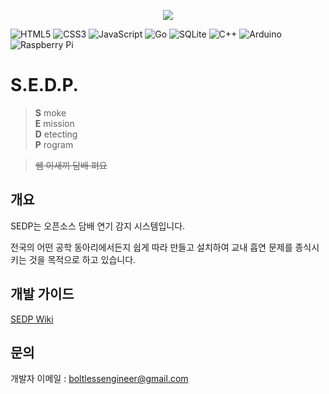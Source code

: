 <p align="center">
    <img src="https://i.imgur.com/jAeH66B.png">
</p>

![HTML5](https://img.shields.io/badge/html5-%23E34F26.svg?style=for-the-badge&logo=html5&logoColor=white)
![CSS3](https://img.shields.io/badge/css3-%231572B6.svg?style=for-the-badge&logo=css3&logoColor=white)
![JavaScript](https://img.shields.io/badge/javascript-%23323330.svg?style=for-the-badge&logo=javascript&logoColor=%23F7DF1E)
![Go](https://img.shields.io/badge/go-%2300ADD8.svg?style=for-the-badge&logo=go&logoColor=white)
![SQLite](https://img.shields.io/badge/sqlite-%2307405e.svg?style=for-the-badge&logo=sqlite&logoColor=white)
![C++](https://img.shields.io/badge/c++-%2300599C.svg?style=for-the-badge&logo=c%2B%2B&logoColor=white)
![Arduino](https://img.shields.io/badge/-Arduino-00979D?style=for-the-badge&logo=Arduino&logoColor=white)
![Raspberry Pi](https://img.shields.io/badge/-RaspberryPi-C51A4A?style=for-the-badge&logo=Raspberry-Pi)

# S.E.D.P.

> **S** moke\
> **E** mission\
> **D** etecting\
> **P** rogram

> ~~쌤 이새끼 담배 펴요~~

## 개요

SEDP는 오픈소스 담배 연기 감지 시스템입니다.

전국의 어떤 공학 동아리에서든지 쉽게 따라 만들고 설치하여 교내 흡연 문제를 종식시키는 것을 목적으로 하고 있습니다.

## 개발 가이드

[SEDP Wiki](https://github.com/boltlessengineer/bopyung-sedp/wiki)

## 문의

개발자 이메일 : [boltlessengineer@gmail.com](mailto://boltlessengineer@gmail.com)
